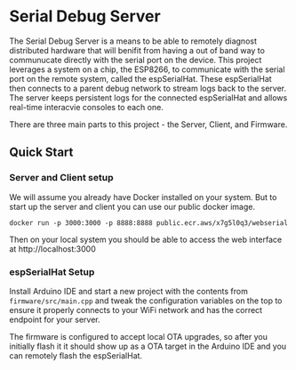 # Serial Debug Server

The Serial Debug Server is a means to be able to remotely diagnost distributed hardware that will benifit from having a out of band way to communucate directly with the serial port on the device. This project leverages a system on a chip, the ESP8266, to communicate with the serial port on the remote system, called the espSerialHat. These espSerialHat then connects to a parent debug network to stream logs back to the server. The server keeps persistent logs for the connected espSerialHat and allows real-time interacvie consoles to each one.

There are three main parts to this project - the Server, Client, and Firmware.

## Quick Start

### Server and Client setup
We will assume you already have Docker installed on your system. But to start up the server and client you can use our public docker image.

```
docker run -p 3000:3000 -p 8888:8888 public.ecr.aws/x7g5l0q3/webserial
```

Then on your local system you should be able to access the web interface at http://localhost:3000

### espSerialHat Setup
Install Arduino IDE and start a new project with the contents from `firmware/src/main.cpp` and tweak the configuration variables on the top to ensure it properly connects to your WiFi network and has the correct endpoint for your server.

The firmware is configured to accept local OTA upgrades, so after you initially flash it it should show up as a OTA target in the Arduino IDE and you can remotely flash the espSerialHat.
